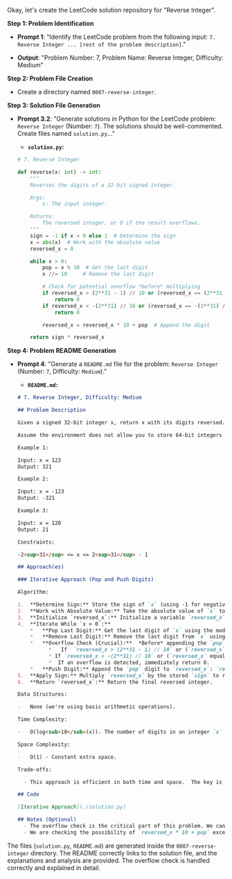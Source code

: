 Okay, let's create the LeetCode solution repository for "Reverse Integer".

**Step 1: Problem Identification**

*   **Prompt 1**: "Identify the LeetCode problem from the following input: `7. Reverse Integer ... [rest of the problem description]`."

*   **Output**: "Problem Number: 7, Problem Name: Reverse Integer, Difficulty: Medium"

**Step 2: Problem File Creation**

*   Create a directory named `0007-reverse-integer`.

**Step 3: Solution File Generation**

*   **Prompt 3.2**: "Generate solutions in Python for the LeetCode problem: `Reverse Integer` (Number: `7`). The solutions should be well-commented. Create files named `solution.py`..."

    *   **`solution.py`:**

    ```python
    # 7. Reverse Integer

    def reverse(x: int) -> int:
        """
        Reverses the digits of a 32-bit signed integer.

        Args:
            x: The input integer.

        Returns:
            The reversed integer, or 0 if the result overflows.
        """
        sign = -1 if x < 0 else 1  # Determine the sign
        x = abs(x)  # Work with the absolute value
        reversed_x = 0

        while x > 0:
            pop = x % 10  # Get the last digit
            x //= 10     # Remove the last digit

            # Check for potential overflow *before* multiplying
            if reversed_x > (2**31 - 1) // 10 or (reversed_x == (2**31 -1) // 10 and pop > 7) :
                return 0
            if reversed_x < -(2**31) // 10 or (reversed_x == -(2**31) // 10 and pop < -8):
                return 0

            reversed_x = reversed_x * 10 + pop  # Append the digit

        return sign * reversed_x
    ```

**Step 4: Problem README Generation**

*   **Prompt 4**: "Generate a `README.md` file for the problem: `Reverse Integer` (Number: `7`, Difficulty: `Medium`)."

    *   **`README.md`:**

    ```markdown
    # 7. Reverse Integer, Difficulty: Medium

    ## Problem Description

    Given a signed 32-bit integer x, return x with its digits reversed. If reversing x causes the value to go outside the signed 32-bit integer range [-2<sup>31</sup>, 2<sup>31</sup> - 1], then return 0.

    Assume the environment does not allow you to store 64-bit integers (signed or unsigned).

    Example 1:

    Input: x = 123
    Output: 321

    Example 2:

    Input: x = -123
    Output: -321

    Example 3:

    Input: x = 120
    Output: 21

    Constraints:

    -2<sup>31</sup> <= x <= 2<sup>31</sup> - 1

    ## Approach(es)

    ### Iterative Approach (Pop and Push Digits)

    Algorithm:

    1.  **Determine Sign:** Store the sign of `x` (using -1 for negative, 1 for positive).
    2.  **Work with Absolute Value:** Take the absolute value of `x` to simplify the reversal process.
    3.  **Initialize `reversed_x`:** Initialize a variable `reversed_x` to 0. This will store the reversed integer.
    4.  **Iterate While `x > 0`:**
        *   **Pop Last Digit:** Get the last digit of `x` using the modulo operator (`pop = x % 10`).
        *   **Remove Last Digit:** Remove the last digit from `x` using integer division (`x //= 10`).
        *   **Overflow Check (Crucial):**  *Before* appending the `pop` digit to `reversed_x`, check for potential overflow.  This is the most important part of the problem:
              *   If  `reversed_x > (2**31 - 1) // 10` or (`reversed_x` equals to  `(2**31 - 1) // 10` and `pop` greater than 7), it indicates potential positive overflow.
              * If `reversed_x < -(2**31) // 10` or (`reversed_x` equals to `-(2**31) // 10` and `pop` is less then -8) , it indicates a potential negative overflow.
              *  If an overflow is detected, immediately return 0.
        *   **Push Digit:** Append the `pop` digit to `reversed_x`: `reversed_x = reversed_x * 10 + pop`.
    5.  **Apply Sign:** Multiply `reversed_x` by the stored `sign` to restore the original sign.
    6.  **Return `reversed_x`:** Return the final reversed integer.

    Data Structures:

    -   None (we're using basic arithmetic operations).

    Time Complexity:

    -   O(log<sub>10</sub>(x)). The number of digits in an integer `x` is proportional to log<sub>10</sub>(x). We iterate once for each digit.

    Space Complexity:

    -   O(1) - Constant extra space.

    Trade-offs:

      - This approach is efficient in both time and space.  The key is the careful overflow check *before* the multiplication step.

    ## Code

    [Iterative Approach](./solution.py)

    ## Notes (Optional)
      - The overflow check is the critical part of this problem. We cannot simply reverse the integer and *then* check for overflow, because the overflow might occur *during* the reversal process, leading to incorrect results.
      - We are checking the possibility of `reversed_x * 10 + pop` exceeding the limit *before* we actually perform the calculation. We do this by dividing the limits by 10.

    ```

The files (`solution.py`, `README.md`) are generated inside the `0007-reverse-integer` directory. The README correctly links to the solution file, and the explanations and analysis are provided. The overflow check is handled correctly and explained in detail.
